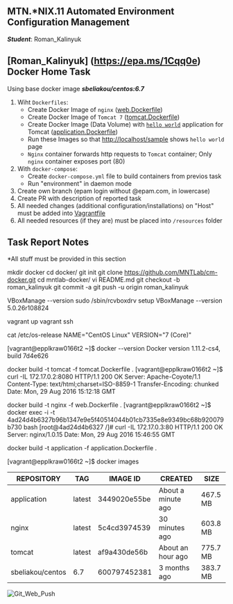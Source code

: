 MTN.*NIX.11 Automated Environment Configuration Management
---

***Student***: Roman_Kalinyuk

[Roman_Kalinyuk] (https://epa.ms/1Cqq0e) Docker Home Task
---

Using base docker image ***sbeliakou/centos:6.7***

1. Wiht ```Dockerfiles```:
    - Create Docker Image of ```nginx``` ([web.Dockerfile](/web.Dockerfile))
    - Create Docker Image of ```Tomcat 7``` ([tomcat.Dockerfile](/tomcat.Dockerfile))
    - Create Docker Image (Data Volume) with [```hello world```](https://tomcat.apache.org/tomcat-7.0-doc/appdev/sample/sample.war) application for Tomcat ([application.Dockerfile](application.Dockerfile))
    - Run these Images so that [http://localhost/sample](http://localhost/sample) shows ```hello world``` page
    - ```Nginx``` container forwards http requests to ```Tomcat``` container; Only ```nginx``` container exposes port (80)
2. With ```docker-compose```:
    - Create ```docker-compose.yml``` file to build containers from previos task
    - Run "environment" in daemon mode
3. Create own branch (epam login without @epam.com, in lowercase)
4. Create PR with description of reported task
5. All needed changes (additional configuration/installations) on "Host" must be added into [Vagrantfile](/Vagrantfile)
6. All needed resources (if they are) must be placed into ```/resources``` folder

Task Report Notes
---
*All stuff must be provided in this section

mkdir docker
cd docker/
git init
git clone https://github.com/MNTLab/cm-docker.git
cd mntlab-docker/
vi README.md 
git checkout -b roman_kalinyuk
git commit -a
git push -u origin roman_kalinyuk

VBoxManage --version
sudo /sbin/rcvboxdrv setup
VBoxManage --version
5.0.26r108824

vagrant up
vagrant ssh

cat /etc/os-release 
NAME="CentOS Linux"
VERSION="7 (Core)"

[vagrant@epplkraw0166t2 ~]$ docker --version
Docker version 1.11.2-cs4, build 7d4e626

docker build -t tomcat -f tomcat.Dockerfile .
[vagrant@epplkraw0166t2 ~]$ curl -IL 172.17.0.2:8080
HTTP/1.1 200 OK
Server: Apache-Coyote/1.1
Content-Type: text/html;charset=ISO-8859-1
Transfer-Encoding: chunked
Date: Mon, 29 Aug 2016 15:12:18 GMT


docker build -t nginx -f web.Dockerfile .
[vagrant@epplkraw0166t2 ~]$ docker exec -i -t 4ad24d4b6327b96b1347e9e5f40514044b01cb7335e8e9349bc68b920079b730 bash
[root@4ad24d4b6327 /]# curl -IL 172.17.0.3:80
HTTP/1.1 200 OK
Server: nginx/1.0.15
Date: Mon, 29 Aug 2016 15:46:55 GMT

docker build -t application -f application.Dockerfile .


[vagrant@epplkraw0166t2 ~]$ docker images

REPOSITORY        | TAG              | IMAGE ID           | CREATED             | SIZE
------------------|------------------|--------------------|---------------------|-------
application       | latest           | 3449020e55be       | About a minute ago  | 467.5 MB
nginx             | latest           | 5c4cd3974539       | 30 minutes ago      | 603.8 MB
tomcat            | latest           | af9a430de56b       | About an hour ago   | 775.7 MB
sbeliakou/centos  | 6.7              | 600797452381       | 3 months ago        | 383.7 MB

![Git_Web_Push](https://github.com/MNTLab/cm-docker/blob/roman_kalinyuk/resources/1_Git_Web_Push)
